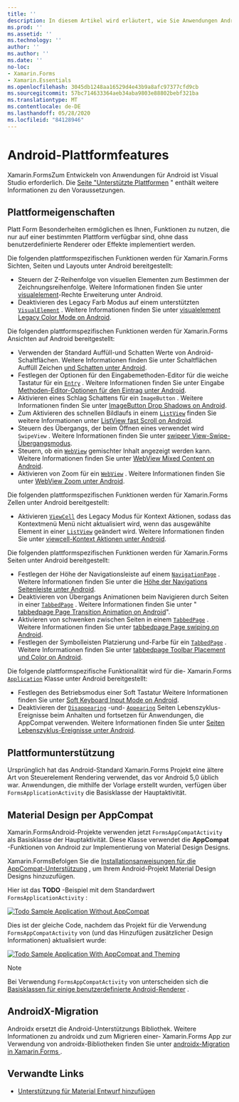 ```yaml
---
title: ''
description: In diesem Artikel wird erläutert, wie Sie Anwendungen Android-spezifische Funktionen hinzufügen Xamarin.Forms .
ms.prod: ''
ms.assetid: ''
ms.technology: ''
author: ''
ms.author: ''
ms.date: ''
no-loc:
- Xamarin.Forms
- Xamarin.Essentials
ms.openlocfilehash: 3045db1248aa16529d4e43b9a8afc97377cfd9cb
ms.sourcegitcommit: 57bc714633364aeb34aba9803e88802bebf321ba
ms.translationtype: MT
ms.contentlocale: de-DE
ms.lasthandoff: 05/28/2020
ms.locfileid: "84128946"
---
```

# <a name="android-platform-features"></a>Android-Plattformfeatures

Xamarin.FormsZum Entwickeln von Anwendungen für Android ist Visual Studio erforderlich. Die [Seite "Unterstützte Plattformen](~/get-started/supported-platforms.md) " enthält weitere Informationen zu den Voraussetzungen.

## <a name="platform-specifics"></a>Plattformeigenschaften

Platt Form Besonderheiten ermöglichen es Ihnen, Funktionen zu nutzen, die nur auf einer bestimmten Plattform verfügbar sind, ohne dass benutzerdefinierte Renderer oder Effekte implementiert werden.

Die folgenden plattformspezifischen Funktionen werden für Xamarin.Forms Sichten, Seiten und Layouts unter Android bereitgestellt:

- Steuern der Z-Reihenfolge von visuellen Elementen zum Bestimmen der Zeichnungsreihenfolge. Weitere Informationen finden Sie unter [visualelement](visualelement-elevation.md)-Rechte Erweiterung unter Android.
- Deaktivieren des Legacy Farb Modus auf einem unterstützten [`VisualElement`](xref:Xamarin.Forms.VisualElement) . Weitere Informationen finden Sie unter [visualelement Legacy Color Mode on Android](legacy-color-mode.md).

Die folgenden plattformspezifischen Funktionen werden für Xamarin.Forms Ansichten auf Android bereitgestellt:

- Verwenden der Standard Auffüll-und Schatten Werte von Android-Schaltflächen. Weitere Informationen finden Sie unter Schaltflächen Auffüll Zeichen [und Schatten unter Android](button-padding-shadow.md).
- Festlegen der Optionen für den Eingabemethoden-Editor für die weiche Tastatur für ein [`Entry`](xref:Xamarin.Forms.Entry) . Weitere Informationen finden Sie unter Eingabe [Methoden-Editor-Optionen für den Eintrag unter Android](entry-ime-options.md).
- Aktivieren eines Schlag Schattens für ein `ImageButton` . Weitere Informationen finden Sie unter [ImageButton Drop Shadows on Android](imagebutton-drop-shadow.md).
- Zum Aktivieren des schnellen Bildlaufs in einem [`ListView`](xref:Xamarin.Forms.ListView) finden Sie weitere Informationen unter [ListView fast Scroll on Android](listview-fast-scrolling.md).
- Steuern des Übergangs, der beim Öffnen eines verwendet wird `SwipeView` . Weitere Informationen finden Sie unter [swipeer View-Swipe-Übergangsmodus](swipeview-swipetransitionmode.md).
- Steuern, ob ein [`WebView`](xref:Xamarin.Forms.WebView) gemischter Inhalt angezeigt werden kann. Weitere Informationen finden Sie unter [WebView Mixed Content on Android](webview-mixed-content.md).
- Aktivieren von Zoom für ein [`WebView`](xref:Xamarin.Forms.WebView) . Weitere Informationen finden Sie unter [WebView Zoom unter Android](webview-zoom-controls.md).

Die folgenden plattformspezifischen Funktionen werden für Xamarin.Forms Zellen unter Android bereitgestellt:

- Aktivieren [`ViewCell`](xref:Xamarin.Forms.ViewCell) des Legacy Modus für Kontext Aktionen, sodass das Kontextmenü Menü nicht aktualisiert wird, wenn das ausgewählte Element in einer [`ListView`](xref:Xamarin.Forms.ListView) geändert wird. Weitere Informationen finden Sie unter [viewcell-Kontext Aktionen unter Android](viewcell-context-actions.md).

Die folgenden plattformspezifischen Funktionen werden für Xamarin.Forms Seiten unter Android bereitgestellt:

- Festlegen der Höhe der Navigationsleiste auf einem [`NavigationPage`](xref:Xamarin.Forms.NavigationPage) . Weitere Informationen finden Sie unter die [Höhe der Navigations Seitenleiste unter Android](navigationpage-bar-height.md).
- Deaktivieren von Übergangs Animationen beim Navigieren durch Seiten in einer [`TabbedPage`](xref:Xamarin.Forms.TabbedPage) . Weitere Informationen finden Sie unter " [tabbedpage Page Transition Animation on Android](tabbedpage-transition-animations.md)".
- Aktivieren von schwenken zwischen Seiten in einem [`TabbedPage`](xref:Xamarin.Forms.TabbedPage) . Weitere Informationen finden Sie unter [tabbedpage Page swiping on Android](tabbedpage-page-swiping.md).
- Festlegen der Symbolleisten Platzierung und-Farbe für ein [`TabbedPage`](xref:Xamarin.Forms.TabbedPage) . Weitere Informationen finden Sie unter [tabbedpage Toolbar Placement und Color on Android](tabbedpage-toolbar-placement-color.md).

Die folgende plattformspezifische Funktionalität wird für die- Xamarin.Forms [`Application`](xref:Xamarin.Forms.Application) Klasse unter Android bereitgestellt:

- Festlegen des Betriebsmodus einer Soft Tastatur Weitere Informationen finden Sie unter [Soft Keyboard Input Mode on Android](soft-keyboard-input-mode.md).
- Deaktivieren der [`Disappearing`](xref:Xamarin.Forms.Page.Appearing) -und- [`Appearing`](xref:Xamarin.Forms.Page.Appearing) Seiten Lebenszyklus-Ereignisse beim Anhalten und fortsetzen für Anwendungen, die AppCompat verwenden. Weitere Informationen finden Sie unter [Seiten Lebenszyklus-Ereignisse unter Android](page-lifecycle-events.md).

## <a name="platform-support"></a>Plattformunterstützung

Ursprünglich hat das Android-Standard Xamarin.Forms Projekt eine ältere Art von Steuerelement Rendering verwendet, das vor Android 5,0 üblich war. Anwendungen, die mithilfe der Vorlage erstellt wurden, verfügen über `FormsApplicationActivity` die Basisklasse der Hauptaktivität.

## <a name="material-design-via-appcompat"></a>Material Design per AppCompat

Xamarin.FormsAndroid-Projekte verwenden jetzt `FormsAppCompatActivity` als Basisklasse der Hauptaktivität. Diese Klasse verwendet die **AppCompat** -Funktionen von Android zur Implementierung von Material Design Designs.

Xamarin.FormsBefolgen Sie die [Installationsanweisungen für die AppCompat-Unterstützung](appcompat-material-design.md) , um Ihrem Android-Projekt Material Design Designs hinzuzufügen.

Hier ist das **TODO** -Beispiel mit dem Standardwert `FormsApplicationActivity` :

[![](images/before-appcompat-sml.png "Todo Sample Application Without AppCompat")](images/before-appcompat.png#lightbox "Todo Sample Application Without AppCompat")

Dies ist der gleiche Code, nachdem das Projekt für die Verwendung `FormsAppCompatActivity` von (und das Hinzufügen zusätzlicher Design Informationen) aktualisiert wurde:

[![](images/post-appcompat-sml.png "Todo Sample Application With AppCompat and Theming")](images/post-appcompat.png#lightbox "Todo Sample Application With AppCompat and Theming")

> [!NOTE]
> Bei Verwendung `FormsAppCompatActivity` von unterscheiden sich die [Basisklassen für einige benutzerdefinierte Android-Renderer](~/xamarin-forms/app-fundamentals/custom-renderer/renderers.md) .

## <a name="androidx-migration"></a>AndroidX-Migration

Androidx ersetzt die Android-Unterstützungs Bibliothek. Weitere Informationen zu androidx und zum Migrieren einer- Xamarin.Forms App zur Verwendung von androidx-Bibliotheken finden Sie unter [androidx-Migration in Xamarin.Forms ](~/xamarin-forms/platform/android/androidx-migration.md).

## <a name="related-links"></a>Verwandte Links

- [Unterstützung für Material Entwurf hinzufügen](appcompat-material-design.md)
